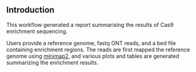 ## Introduction
This workflow generated a report summarising the results of Cas9 enrichment sequencing.

Users provide a reference genome, fastq ONT reads, and a bed file containing enrichment regions. 
The reads are first mapped the reference genome using [minimap2](https://github.com/lh3/minimap2), and 
various plots and tables are generated summarizing the enrichment results.
